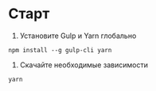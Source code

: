 # Старт
1) Установите Gulp и Yarn глобально 
```
npm install --g gulp-cli yarn
```
1) Скачайте необходимые зависимости 
```
yarn
```